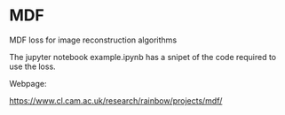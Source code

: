 # MDF
MDF loss for image reconstruction algorithms

The jupyter notebook example.ipynb has a snipet of the code required to use the loss.

Webpage:

https://www.cl.cam.ac.uk/research/rainbow/projects/mdf/
